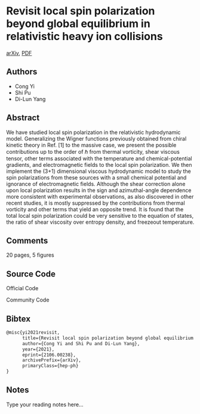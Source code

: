 
# Revisit local spin polarization beyond global equilibrium in relativistic heavy ion collisions

[arXiv](https://arxiv.org/abs/2106.0238), [PDF](https://arxiv.org/pdf/2106.0238.pdf)

## Authors

- Cong Yi
- Shi Pu
- Di-Lun Yang

## Abstract

We have studied local spin polarization in the relativistic hydrodynamic model. Generalizing the Wigner functions previously obtained from chiral kinetic theory in Ref. [1] to the massive case, we present the possible contributions up to the order of $\hbar$ from thermal vorticity, shear viscous tensor, other terms associated with the temperature and chemical-potential gradients, and electromagnetic fields to the local spin polarization. We then implement the (3+1) dimensional viscous hydrodynamic model to study the spin polarizations from these sources with a small chemical potential and ignorance of electromagnetic fields. Although the shear correction alone upon local polarization results in the sign and azimuthal-angle dependence more consistent with experimental observations, as also discovered in other recent studies, it is mostly suppressed by the contributions from thermal vorticity and other terms that yield an opposite trend. It is found that the total local spin polarization could be very sensitive to the equation of states, the ratio of shear viscosity over entropy density, and freezeout temperature.

## Comments

20 pages, 5 figures

## Source Code

Official Code



Community Code



## Bibtex

```tex
@misc{yi2021revisit,
      title={Revisit local spin polarization beyond global equilibrium in relativistic heavy ion collisions}, 
      author={Cong Yi and Shi Pu and Di-Lun Yang},
      year={2021},
      eprint={2106.00238},
      archivePrefix={arXiv},
      primaryClass={hep-ph}
}
```

## Notes

Type your reading notes here...

